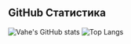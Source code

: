 
## GitHub Статистика
![Vahe's GitHub stats](https://github-readme-stats.vercel.app/api?username=w33bvGL&show_icons=true&theme=dark)
![Top Langs](https://github-readme-stats.vercel.app/api/top-langs/?username=w33bvGL&layout=compact&theme=dark&langs_count=22)



